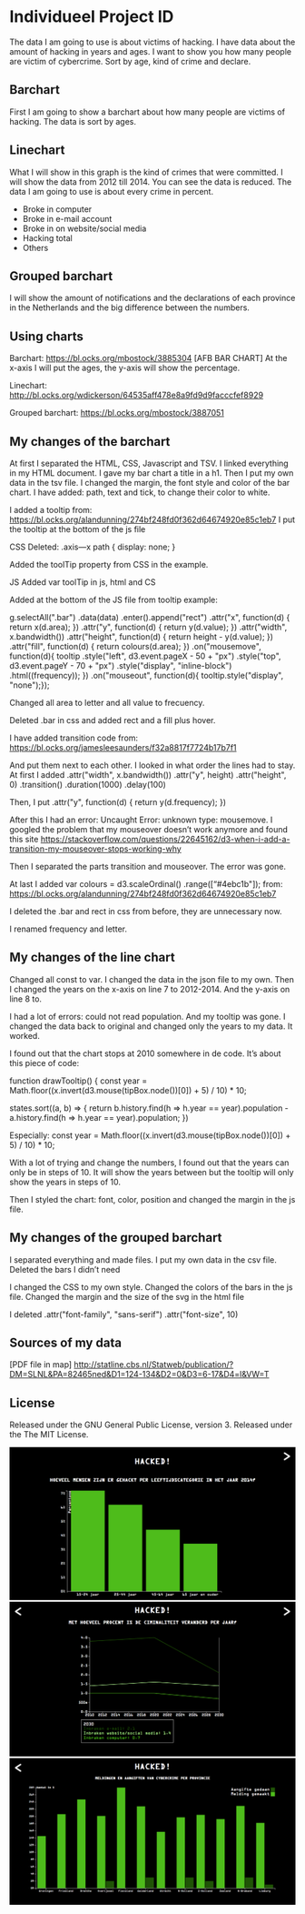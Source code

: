 # Individueel Project ID
The data I am going to use is about victims of hacking. I have data about the amount of hacking in years and ages. I want to show you how many people are victim of cybercrime. Sort by age, kind of crime and declare.

## Barchart
First I am going to show a barchart about how many people are victims of hacking. The data is sort by ages.

## Linechart
What I will show in this graph is the kind of crimes that were committed. I will show the data from 2012 till 2014. You can see the data is reduced.
The data I am going to use is about every crime in percent. 
- Broke in computer
- Broke in e-mail account
- Broke in on website/social media
- Hacking total
- Others

## Grouped barchart
I will show the amount of notifications and the declarations of each province in the Netherlands and the big difference between the numbers.


## Using charts
Barchart: https://bl.ocks.org/mbostock/3885304 [AFB BAR CHART]
At the x-axis I will put the ages, the y-axis will show the percentage. 

Linechart: http://bl.ocks.org/wdickerson/64535aff478e8a9fd9d9facccfef8929

Grouped barchart: https://bl.ocks.org/mbostock/3887051

## My changes of the barchart
At first I separated the HTML, CSS, Javascript and TSV. 
I linked everything in my HTML document. 
I gave my bar chart a title in a h1. 
Then I put my own data in the tsv file. 
I changed the margin, the font style and color of the bar chart. 
I have added: path, text and tick, to change their color to white. 	
	
I added a tooltip from: https://bl.ocks.org/alandunning/274bf248fd0f362d64674920e85c1eb7
I put the tooltip at the bottom of the js file

CSS
Deleted: .axis—x path {
  	display: none;
}

Added the toolTip property from CSS in the example.


JS
Added var toolTip in js, html and CS

Added at the bottom of the JS file from tooltip example:

g.selectAll(".bar")
      	.data(data)
      .enter().append("rect")
        .attr("x", function(d) { return x(d.area); })
        .attr("y", function(d) { return y(d.value); })
        .attr("width", x.bandwidth())
        .attr("height", function(d) { return height - y(d.value); })
        .attr("fill", function(d) { return colours(d.area); })
        .on("mousemove", function(d){
            tooltip
              .style("left", d3.event.pageX - 50 + "px")
              .style("top", d3.event.pageY - 70 + "px")
              .style("display", "inline-block")
              .html((frequency));
        })
    		.on("mouseout", function(d){ tooltip.style("display", "none");});


Changed all area to letter and all value to frecuency.

Deleted .bar in css and added rect and a fill plus hover.

I have added transition code from: https://bl.ocks.org/jamesleesaunders/f32a8817f7724b17b7f1

And put them next to each other. I looked in what order the lines had to stay. At first I added .attr("width", x.bandwidth())
        .attr("y", height)
        .attr("height", 0)
        .transition()
        .duration(1000)
        .delay(100)

Then, I put .attr("y", function(d) { return y(d.frequency); }) 

After this I had an error: Uncaught Error: unknown type: mousemove.
I googled the problem that my mouseover doesn’t work anymore and found this site https://stackoverflow.com/questions/22645162/d3-when-i-add-a-transition-my-mouseover-stops-working-why

Then I separated the parts transition and mouseover. The error was gone.

At last I added var colours = d3.scaleOrdinal()
   .range([“#4ebc1b"]); from: https://bl.ocks.org/alandunning/274bf248fd0f362d64674920e85c1eb7

I deleted the .bar and rect in css from before, they are unnecessary now.
 
I renamed frequency and letter.

## My changes of the line chart
Changed all const to var. I changed the data in the json file to my own. Then I changed the years on the x-axis on line 7 to 2012-2014. And the y-axis on line 8 to. 

I had a lot of errors: could not read population. And my tooltip was gone. I changed the data back to original and changed only the years to my data. It worked. 

I found out that the chart stops at 2010 somewhere in de code. It’s about this piece of code:

function drawTooltip() {
  const year = Math.floor((x.invert(d3.mouse(tipBox.node())[0]) + 5) / 10) * 10;
  
  states.sort((a, b) => {
    return b.history.find(h => h.year == year).population - a.history.find(h => h.year == year).population;
  })

Especially:  const year = Math.floor((x.invert(d3.mouse(tipBox.node())[0]) + 5) / 10) * 10;

With a lot of trying and change the numbers, I found out that the years can only be in steps of 10. It will show the years between but the tooltip will only show the years in steps of 10.

Then I styled the chart: font, color, position and changed the margin in the js file.

## My changes of the grouped barchart
I separated everything and made files. 
I put my own data in the csv file. 
Deleted the bars I didn’t need

I changed the CSS to my own style. Changed the colors of the bars in the js file. 
Changed the margin and the size of the svg in the html file

I deleted .attr("font-family", "sans-serif")
      .attr("font-size", 10)

## Sources of my data
[PDF file in map]
http://statline.cbs.nl/Statweb/publication/?DM=SLNL&PA=82465ned&D1=124-134&D2=0&D3=6-17&D4=l&VW=T

## License 
Released under the GNU General Public License, version 3. 
Released under the The MIT License. 

![barchart](preview1.png)
![linechart](preview2.png)
![groupedchart](preview3.png)
